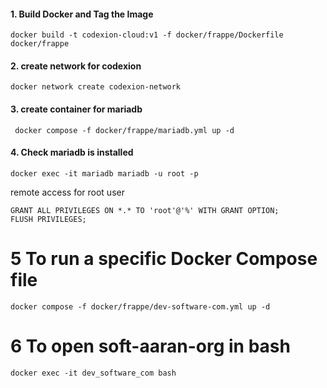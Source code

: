

#### 1. Build Docker and Tag the Image

```
docker build -t codexion-cloud:v1 -f docker/frappe/Dockerfile  docker/frappe
```

#### 2. create network for codexion

```
docker network create codexion-network
```

#### 3. create container for mariadb

```
 docker compose -f docker/frappe/mariadb.yml up -d
```

#### 4. Check mariadb is installed

```
docker exec -it mariadb mariadb -u root -p
```

remote access for root user 

```
GRANT ALL PRIVILEGES ON *.* TO 'root'@'%' WITH GRANT OPTION;
FLUSH PRIVILEGES;
```

# 5 To run a specific Docker Compose file
```
docker compose -f docker/frappe/dev-software-com.yml up -d
```

# 6 To open soft-aaran-org in bash
```
docker exec -it dev_software_com bash
```